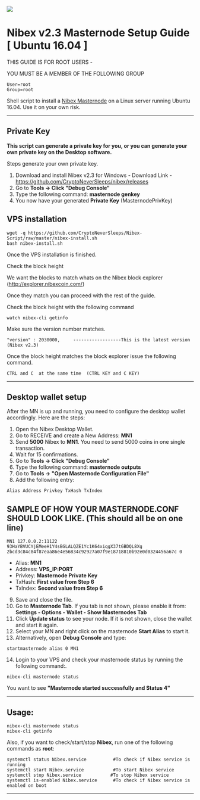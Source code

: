 ![](https://cdn.discordapp.com/attachments/460803845614862337/462105794498789376/Nibex.png)

# Nibex v2.3 Masternode Setup Guide [ Ubuntu 16.04 ]

THIS GUIDE IS FOR ROOT USERS -

YOU MUST BE A MEMBER OF THE FOLLOWING GROUP
```
User=root
Group=root
```

Shell script to install a [Nibex Masternode](https://www.nibex.net/) on a Linux server running Ubuntu 16.04. Use it on your own risk.
***

## Private Key

**This script can generate a private key for you, or you can generate your own private key on the Desktop software.**

Steps generate your own private key. 
1.  Download and install Nibex v2.3 for Windows -   Download Link  - https://github.com/CryptoNeverSleeps/nibex/releases
2.  Go to **Tools -> Click "Debug Console"** 
3.  Type the following command: **masternode genkey**  
4. You now have your generated **Private Key**  (MasternodePrivKey)


## VPS installation
```
wget -q https://github.com/CryptoNeverSleeps/Nibex-Script/raw/master/nibex-install.sh
bash nibex-install.sh
```
Once the VPS installation is finished.

Check the block height

We want the blocks to match whats on the Nibex block explorer (http://explorer.nibexcoin.com/)

Once they match you can proceed with the rest of the guide.

Check the block height with the following command
```
watch nibex-cli getinfo
```
Make sure the version number matches.
```
"version" : 2030000,     ------------------This is the latest version (Nibex v2.3)
```

Once the block height matches the block explorer issue the following command.
```
CTRL and C  at the same time  (CTRL KEY and C KEY)
```
***

## Desktop wallet setup  

After the MN is up and running, you need to configure the desktop wallet accordingly. Here are the steps:  
1. Open the Nibex Desktop Wallet.  
2. Go to RECEIVE and create a New Address: **MN1**  
3. Send **5000** Nibex to **MN1**. You need to send 5000 coins in one single transaction.
4. Wait for 15 confirmations.  
5. Go to **Tools -> Click "Debug Console"** 
6. Type the following command: **masternode outputs**  
7. Go to  **Tools -> "Open Masternode Configuration File"**
8. Add the following entry:
```
Alias Address Privkey TxHash TxIndex
```
## SAMPLE OF HOW YOUR MASTERNODE.CONF SHOULD LOOK LIKE.  (This should all be on one line)  

```
MN1 127.0.0.2:11122 93HaYBVUCYjEMeeH1Y4sBGLALQZE1Yc1K64xiqgX37tGBDQL8Xg 2bcd3c84c84f87eaa86e4e56834c92927a07f9e18718810b92e0d0324456a67c 0
```


* Alias: **MN1**
* Address: **VPS_IP:PORT**
* Privkey: **Masternode Private Key**
* TxHash: **First value from Step 6**
* TxIndex:  **Second value from Step 6**
9. Save and close the file.
10. Go to **Masternode Tab**. 
If you tab is not shown, please enable it from: **Settings - Options - Wallet - Show Masternodes Tab**
11. Click **Update status** to see your node. If it is not shown, close the wallet and start it again. 
12. Select your MN and right click on the masternode **Start Alias** to start it.
13. Alternatively, open **Debug Console** and type:

```
startmasternode alias 0 MN1 
``` 

14. Login to your VPS and check your masternode status by running the following command:.

```
nibex-cli masternode status
```

You want to see **"Masternode started successfully and Status 4"**

***

## Usage:

```
nibex-cli masternode status  
nibex-cli getinfo
```

Also, if you want to check/start/stop **Nibex**, run one of the following commands as **root**:

```
systemctl status Nibex.service          #To check if Nibex service is running  
systemctl start Nibex.service           #To start Nibex service  
systemctl stop Nibex.service           #To stop Nibex service  
systemctl is-enabled Nibex.service      #To check if Nibex service is enabled on boot  
```  

***
